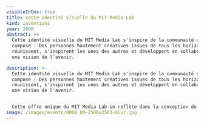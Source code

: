 ```yaml
---
visibleInCms: true
title: Cette identité visuelle du MIT Media Lab
kind: inventions
year: 2000
abstract: >+
  Cette identité visuelle du MIT Media Lab s'inspire de la communauté qui le
  compose : Des personnes hautement créatives issues de tous les horizons se
  réunissent, s'inspirent les unes des autres et développent en collaboration
  une vision de l'avenir.

description: >-
  Cette identité visuelle du MIT Media Lab s'inspire de la communauté qui le
  compose : Des personnes hautement créatives issues de tous les horizons se
  réunissent, s'inspirent les unes des autres et développent en collaboration
  une vision de l'avenir.


  Cette offre unique du MIT Media Lab se reflète dans la conception du logo. Chacune des trois formes représente la contribution d'un individu, la forme résultante représente le résultat de ce processus : Une redéfinition constante de ce que les médias et la technologie signifient aujourd'hui. Le logo est basé sur un système visuel, un algorithme qui produit un logo unique pour chaque personne, pour le corps enseignant, le personnel et les étudiants. Chaque personne peut revendiquer et posséder une forme individuelle et l'utiliser sur sa carte de visite ou son site web personnel. La conception englobe tous les supports, cartes de visite, papier à lettres, site web, animations, signalisation, etc. Une interface web personnalisée a été développée pour permettre à chaque personne du Media Lab de choisir et de revendiquer un logo individuel pour sa carte de visite, ainsi qu'un logiciel d'animation personnalisé qui permet de créer des animations personnalisées pour tout contenu vidéo produit par le laboratoire.
image: /images/events/0000_00-2500x2563-blur.jpg
---
```

